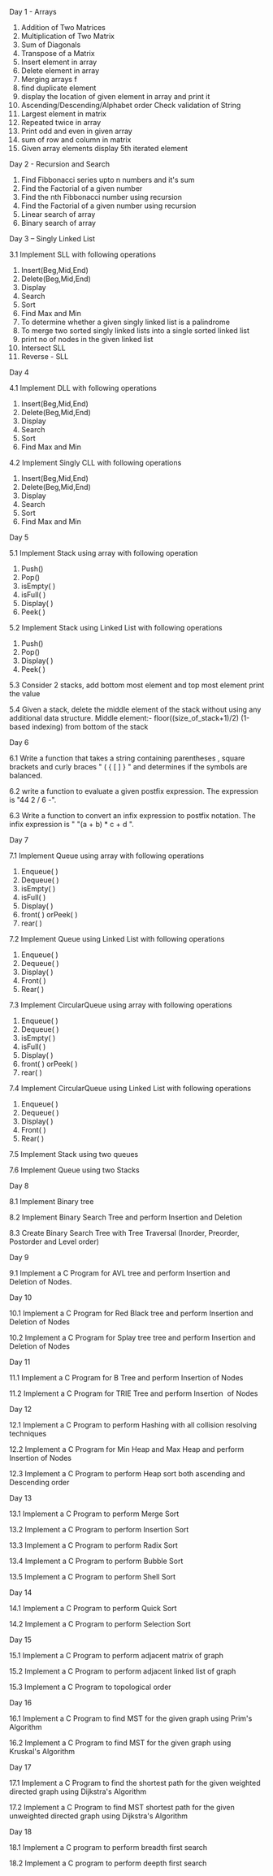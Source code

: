 Day 1 - Arrays

1. Addition of Two Matrices
2. Multiplication of Two Matrix
3. Sum of Diagonals
4. Transpose of a Matrix
5. Insert element in array
6.  Delete element in array
7.  Merging arrays f
8.  find duplicate element
9.  display the location of given element in array and print it
10. Ascending/Descending/Alphabet order Check validation of String
11. Largest element in matrix
12. Repeated twice in array
13. Print odd and even in given array
14. sum of row and column in matrix
15. Given array elements display 5th iterated element




Day 2 - Recursion and Search

1. Find Fibbonacci series upto n numbers and it's sum
2. Find the Factorial of a given number
3. Find the nth Fibbonacci number using recursion
4. Find the Factorial of a given number using recursion
5. Linear search of array
6. Binary search of array


Day 3 – Singly Linked List

3.1 Implement SLL with following operations
1.	Insert(Beg,Mid,End)
2.	Delete(Beg,Mid,End)
3.	Display
4.	Search
5.	Sort
6.	Find Max and Min
1.	To determine whether a given singly linked list is a palindrome
2.	To merge two sorted singly linked lists into a single sorted linked list
3.	print no of nodes in the given linked list
4.	Intersect SLL
5.	Reverse - SLL



Day 4 

4.1 Implement DLL with following operations
1. Insert(Beg,Mid,End)
2. Delete(Beg,Mid,End)
3. Display
4. Search
5. Sort
6. Find Max and Min

4.2 Implement Singly CLL with following operations
1. Insert(Beg,Mid,End)
2. Delete(Beg,Mid,End)
3. Display
4. Search
5. Sort
6. Find Max and Min


Day 5

5.1 Implement Stack using array with following operation
1. Push()
2. Pop()
3. isEmpty( )
4. isFull( )
5. Display( )
6. Peek( )


5.2 Implement Stack using Linked List with following operations
1. Push()
2. Pop()
3. Display( )
4. Peek( )

5.3 Consider 2 stacks, add bottom most element and top most element print the value

5.4 Given a stack, delete the middle element of the stack without using any additional data structure.
Middle element:- floor((size_of_stack+1)/2) (1-based indexing) from bottom of the stack



Day 6

6.1 Write a function that takes a string containing parentheses , square brackets  and curly braces "  ( { [ ] } " and determines if the symbols are balanced.

6.2 write a function to evaluate a given postfix expression. The expression is "44 2 / 6 -".

6.3 Write a function to convert an infix expression to postfix notation. The infix expression is " "(a + b) * c + d ".




Day 7

7.1 Implement Queue using array with following operations
1. Enqueue( )
2. Dequeue( )
3. isEmpty( )
4. isFull( )
5. Display( )
6. front( ) orPeek( )
7. rear( )

7.2 Implement Queue using Linked List with following operations
1. Enqueue( )
2. Dequeue( )
3. Display( )
4. Front( )
5. Rear( )

7.3 Implement CircularQueue using array with following operations
1. Enqueue( )
2. Dequeue( )
3. isEmpty( )
4. isFull( )
5. Display( )
6. front( ) orPeek( )
7. rear( )

7.4 Implement CircularQueue using Linked List with following operations
1. Enqueue( )
2. Dequeue( )
3. Display( )
4. Front( )
5. Rear( )

7.5 Implement Stack using two queues

7.6 Implement Queue using two Stacks


Day 8

8.1 Implement Binary tree

8.2 Implement Binary Search Tree and perform Insertion and Deletion

8.3 Create Binary Search Tree with Tree Traversal (Inorder, Preorder, Postorder and Level order)

Day 9

9.1 Implement a C Program for AVL tree and perform Insertion and Deletion of Nodes.

Day 10

10.1 Implement a C Program for Red Black tree and perform Insertion and Deletion of Nodes

10.2 Implement a C Program for Splay tree tree and perform Insertion and Deletion of Nodes

Day 11

11.1 Implement a C Program for B Tree and perform Insertion of Nodes

11.2 Implement a C Program for TRIE Tree and perform Insertion  of Nodes

Day 12

12.1 Implement a C Program to perform Hashing with all collision resolving techniques

12.2 Implement a C Program for Min Heap and Max Heap and perform Insertion  of Nodes

12.3 Implement a C Program to perform Heap sort both ascending and Descending order


Day 13

13.1 Implement a C Program to perform Merge Sort
   
13.2 Implement a C Program to perform Insertion Sort
  
13.3 Implement a C Program to perform Radix Sort
  
13.4 Implement a C Program to perform Bubble Sort
   
13.5 Implement a C Program to perform Shell Sort

Day 14

14.1 Implement a C Program to perform Quick Sort
   
14.2 Implement a C Program to perform Selection Sort

Day 15 

15.1 Implement a C Program to perform adjacent matrix of graph 
   
15.2 Implement a C Program to perform adjacent linked list of graph

15.3 Implement a C Program to topological order 

Day 16

16.1 Implement a C Program to find MST for the given graph using Prim's Algorithm

16.2 Implement a C Program to find MST for the given graph using Kruskal's Algorithm

Day 17

17.1 Implement a C Program to find the shortest path for the given weighted directed graph using Dijkstra's Algorithm

17.2 Implement a C Program to find MST shortest path for the given unweighted directed graph using Dijkstra's Algorithm

Day 18 

18.1 Implement a C program to perform breadth first search

18.2 Implement a C program to perform deepth first search 


